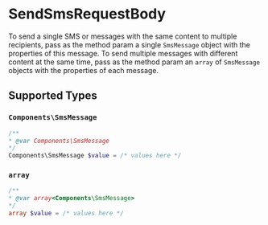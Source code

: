 # SendSmsRequestBody

To send a single SMS or messages with the same content to multiple recipients, pass as the method param a single `SmsMessage` object with the properties of this message. To send multiple messages with different content at the same time, pass as the method param an `array` of `SmsMessage` objects with the properties of each message.


## Supported Types

### `Components\SmsMessage`

```php
/**
* @var Components\SmsMessage
*/
Components\SmsMessage $value = /* values here */
```

### `array`

```php
/**
* @var array<Components\SmsMessage>
*/
array $value = /* values here */
```

